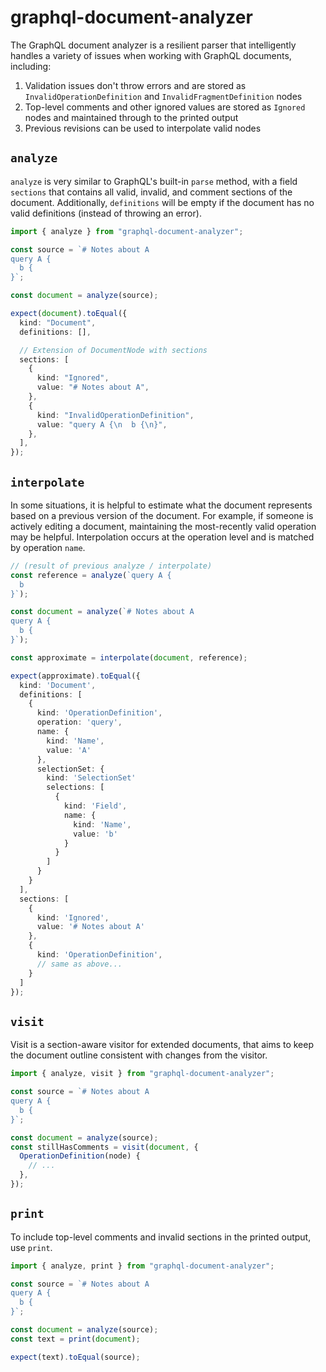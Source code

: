 # graphql-document-analyzer

The GraphQL document analyzer is a resilient parser that intelligently handles
a variety of issues when working with GraphQL documents, including:

1. Validation issues don't throw errors and are stored as `InvalidOperationDefinition` and `InvalidFragmentDefinition` nodes
2. Top-level comments and other ignored values are stored as `Ignored` nodes and maintained through to the printed output
3. Previous revisions can be used to interpolate valid nodes

## `analyze`

`analyze` is very similar to GraphQL's built-in `parse` method, with a field `sections` that contains
all valid, invalid, and comment sections of the document. Additionally, `definitions` will be empty
if the document has no valid definitions (instead of throwing an error).

```ts
import { analyze } from "graphql-document-analyzer";

const source = `# Notes about A
query A {
  b {
}`;

const document = analyze(source);

expect(document).toEqual({
  kind: "Document",
  definitions: [],

  // Extension of DocumentNode with sections
  sections: [
    {
      kind: "Ignored",
      value: "# Notes about A",
    },
    {
      kind: "InvalidOperationDefinition",
      value: "query A {\n  b {\n}",
    },
  ],
});
```

## `interpolate`

In some situations, it is helpful to estimate what the document represents based on a previous version of the document.
For example, if someone is actively editing a document, maintaining the most-recently valid operation may be helpful.
Interpolation occurs at the operation level and is matched by operation `name`.

```ts
// (result of previous analyze / interpolate)
const reference = analyze(`query A {
  b
}`);

const document = analyze(`# Notes about A
query A {
  b {
}`);

const approximate = interpolate(document, reference);

expect(approximate).toEqual({
  kind: 'Document',
  definitions: [
    {
      kind: 'OperationDefinition',
      operation: 'query',
      name: {
        kind: 'Name',
        value: 'A'
      },
      selectionSet: {
        kind: 'SelectionSet'
        selections: [
          {
            kind: 'Field',
            name: {
              kind: 'Name',
              value: 'b'
            }
          }
        ]
      }
    }
  ],
  sections: [
    {
      kind: 'Ignored',
      value: '# Notes about A'
    },
    {
      kind: 'OperationDefinition',
      // same as above...
    }
  ]
});
```

## `visit`

Visit is a section-aware visitor for extended documents, that aims to keep the document outline
consistent with changes from the visitor.

```ts
import { analyze, visit } from "graphql-document-analyzer";

const source = `# Notes about A
query A {
  b {
}`;

const document = analyze(source);
const stillHasComments = visit(document, {
  OperationDefinition(node) {
    // ...
  },
});
```

## `print`

To include top-level comments and invalid sections in the printed output, use `print`.

```ts
import { analyze, print } from "graphql-document-analyzer";

const source = `# Notes about A
query A {
  b {
}`;

const document = analyze(source);
const text = print(document);

expect(text).toEqual(source);
```

